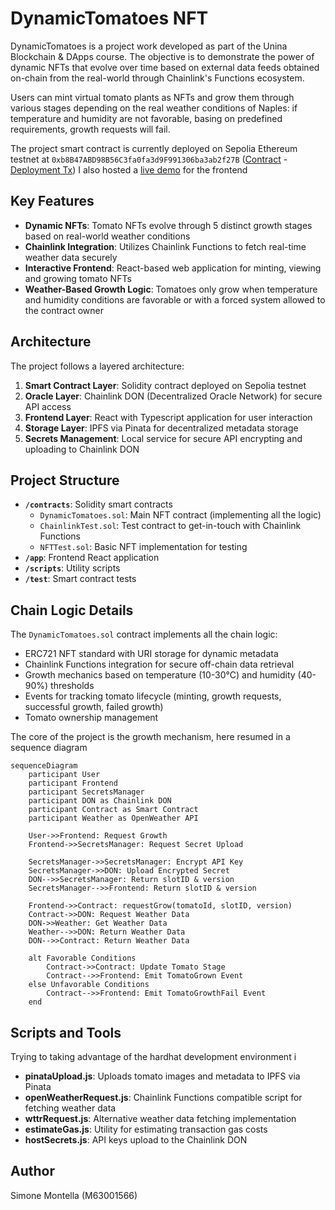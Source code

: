 # DynamicTomatoes NFT

DynamicTomatoes is a project work developed as part of the Unina Blockchain & DApps course. The objective is to demonstrate the power of dynamic NFTs that evolve over time based on external data feeds obtained on-chain from the real-world through Chainlink's Functions ecosystem.

Users can mint virtual tomato plants as NFTs and grow them through various stages depending on the real weather conditions of Naples: if temperature and humidity are not favorable, basing on predefined requirements, growth requests will fail.

The project smart contract is currently deployed on Sepolia Ethereum testnet at <code>0xb8B47ABD98B56C3fa0fa3d9F991306ba3ab2f27B</code> ([Contract](https://sepolia.etherscan.io/address/0xb8B47ABD98B56C3fa0fa3d9F991306ba3ab2f27B) - [Deployment Tx](https://sepolia.etherscan.io/tx/0x113aae8e8aac2a52fa00232675f6a2ffb9945286ffe15499e198979e716ab132))
I also hosted a [live demo](http://195.231.65.90:5173/) for the frontend

## Key Features

- **Dynamic NFTs**: Tomato NFTs evolve through 5 distinct growth stages based on real-world weather conditions
- **Chainlink Integration**: Utilizes Chainlink Functions to fetch real-time weather data securely
- **Interactive Frontend**: React-based web application for minting, viewing and growing tomato NFTs
- **Weather-Based Growth Logic**: Tomatoes only grow when temperature and humidity conditions are favorable or with a forced system allowed to the contract owner

## Architecture

The project follows a layered architecture:

1. **Smart Contract Layer**: Solidity contract deployed on Sepolia testnet
2. **Oracle Layer**: Chainlink DON (Decentralized Oracle Network) for secure API access
3. **Frontend Layer**: React with Typescript application for user interaction
4. **Storage Layer**: IPFS via Pinata for decentralized metadata storage
5. **Secrets Management**: Local service for secure API encrypting and uploading to Chainlink DON
## Project Structure

- **`/contracts`**: Solidity smart contracts
  - `DynamicTomatoes.sol`: Main NFT contract (implementing all the logic)
  - `ChainlinkTest.sol`: Test contract to get-in-touch with Chainlink Functions
  - `NFTTest.sol`: Basic NFT implementation for testing
- **`/app`**: Frontend React application
- **`/scripts`**: Utility scripts
- **`/test`**: Smart contract tests

## Chain Logic Details

The `DynamicTomatoes.sol` contract implements all the chain logic:

- ERC721 NFT standard with URI storage for dynamic metadata
- Chainlink Functions integration for secure off-chain data retrieval
- Growth mechanics based on temperature (10-30°C) and humidity (40-90%) thresholds
- Events for tracking tomato lifecycle (minting, growth requests, successful growth, failed growth)
- Tomato ownership management

The core of the project is the growth mechanism, here resumed in a sequence diagram

```mermaid
sequenceDiagram
    participant User
    participant Frontend
    participant SecretsManager
    participant DON as Chainlink DON
    participant Contract as Smart Contract
    participant Weather as OpenWeather API

    User->>Frontend: Request Growth
    Frontend->>SecretsManager: Request Secret Upload

    SecretsManager->>SecretsManager: Encrypt API Key
    SecretsManager->>DON: Upload Encrypted Secret
    DON-->>SecretsManager: Return slotID & version
    SecretsManager-->>Frontend: Return slotID & version

    Frontend->>Contract: requestGrow(tomatoId, slotID, version)
    Contract->>DON: Request Weather Data
    DON->>Weather: Get Weather Data
    Weather-->>DON: Return Weather Data
    DON-->>Contract: Return Weather Data

    alt Favorable Conditions
        Contract->>Contract: Update Tomato Stage
        Contract-->>Frontend: Emit TomatoGrown Event
    else Unfavorable Conditions
        Contract-->>Frontend: Emit TomatoGrowthFail Event
    end
```

## Scripts and Tools

Trying to taking advantage of the hardhat development environment i

- **pinataUpload.js**: Uploads tomato images and metadata to IPFS via Pinata
- **openWeatherRequest.js**: Chainlink Functions compatible script for fetching weather data
- **wttrRequest.js**: Alternative weather data fetching implementation
- **estimateGas.js**: Utility for estimating transaction gas costs
- **hostSecrets.js**: API keys upload to the Chainlink DON

## Author

Simone Montella (M63001566)
